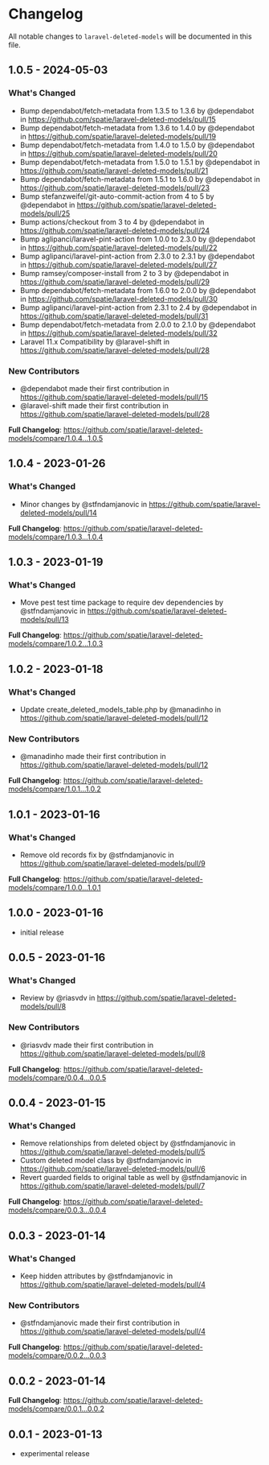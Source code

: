 # Changelog

All notable changes to `laravel-deleted-models` will be documented in this file.

## 1.0.5 - 2024-05-03

### What's Changed

* Bump dependabot/fetch-metadata from 1.3.5 to 1.3.6 by @dependabot in https://github.com/spatie/laravel-deleted-models/pull/15
* Bump dependabot/fetch-metadata from 1.3.6 to 1.4.0 by @dependabot in https://github.com/spatie/laravel-deleted-models/pull/19
* Bump dependabot/fetch-metadata from 1.4.0 to 1.5.0 by @dependabot in https://github.com/spatie/laravel-deleted-models/pull/20
* Bump dependabot/fetch-metadata from 1.5.0 to 1.5.1 by @dependabot in https://github.com/spatie/laravel-deleted-models/pull/21
* Bump dependabot/fetch-metadata from 1.5.1 to 1.6.0 by @dependabot in https://github.com/spatie/laravel-deleted-models/pull/23
* Bump stefanzweifel/git-auto-commit-action from 4 to 5 by @dependabot in https://github.com/spatie/laravel-deleted-models/pull/25
* Bump actions/checkout from 3 to 4 by @dependabot in https://github.com/spatie/laravel-deleted-models/pull/24
* Bump aglipanci/laravel-pint-action from 1.0.0 to 2.3.0 by @dependabot in https://github.com/spatie/laravel-deleted-models/pull/22
* Bump aglipanci/laravel-pint-action from 2.3.0 to 2.3.1 by @dependabot in https://github.com/spatie/laravel-deleted-models/pull/27
* Bump ramsey/composer-install from 2 to 3 by @dependabot in https://github.com/spatie/laravel-deleted-models/pull/29
* Bump dependabot/fetch-metadata from 1.6.0 to 2.0.0 by @dependabot in https://github.com/spatie/laravel-deleted-models/pull/30
* Bump aglipanci/laravel-pint-action from 2.3.1 to 2.4 by @dependabot in https://github.com/spatie/laravel-deleted-models/pull/31
* Bump dependabot/fetch-metadata from 2.0.0 to 2.1.0 by @dependabot in https://github.com/spatie/laravel-deleted-models/pull/32
* Laravel 11.x Compatibility by @laravel-shift in https://github.com/spatie/laravel-deleted-models/pull/28

### New Contributors

* @dependabot made their first contribution in https://github.com/spatie/laravel-deleted-models/pull/15
* @laravel-shift made their first contribution in https://github.com/spatie/laravel-deleted-models/pull/28

**Full Changelog**: https://github.com/spatie/laravel-deleted-models/compare/1.0.4...1.0.5

## 1.0.4 - 2023-01-26

### What's Changed

- Minor changes by @stfndamjanovic in https://github.com/spatie/laravel-deleted-models/pull/14

**Full Changelog**: https://github.com/spatie/laravel-deleted-models/compare/1.0.3...1.0.4

## 1.0.3 - 2023-01-19

### What's Changed

- Move pest test time package to require dev dependencies by @stfndamjanovic in https://github.com/spatie/laravel-deleted-models/pull/13

**Full Changelog**: https://github.com/spatie/laravel-deleted-models/compare/1.0.2...1.0.3

## 1.0.2 - 2023-01-18

### What's Changed

- Update create_deleted_models_table.php by @manadinho in https://github.com/spatie/laravel-deleted-models/pull/12

### New Contributors

- @manadinho made their first contribution in https://github.com/spatie/laravel-deleted-models/pull/12

**Full Changelog**: https://github.com/spatie/laravel-deleted-models/compare/1.0.1...1.0.2

## 1.0.1 - 2023-01-16

### What's Changed

- Remove old records fix by @stfndamjanovic in https://github.com/spatie/laravel-deleted-models/pull/9

**Full Changelog**: https://github.com/spatie/laravel-deleted-models/compare/1.0.0...1.0.1

## 1.0.0 - 2023-01-16

- initial release

## 0.0.5 - 2023-01-16

### What's Changed

- Review by @riasvdv in https://github.com/spatie/laravel-deleted-models/pull/8

### New Contributors

- @riasvdv made their first contribution in https://github.com/spatie/laravel-deleted-models/pull/8

**Full Changelog**: https://github.com/spatie/laravel-deleted-models/compare/0.0.4...0.0.5

## 0.0.4 - 2023-01-15

### What's Changed

- Remove relationships from deleted object by @stfndamjanovic in https://github.com/spatie/laravel-deleted-models/pull/5
- Custom deleted model class by @stfndamjanovic in https://github.com/spatie/laravel-deleted-models/pull/6
- Revert guarded fields to original table as well by @stfndamjanovic in https://github.com/spatie/laravel-deleted-models/pull/7

**Full Changelog**: https://github.com/spatie/laravel-deleted-models/compare/0.0.3...0.0.4

## 0.0.3 - 2023-01-14

### What's Changed

- Keep hidden attributes by @stfndamjanovic in https://github.com/spatie/laravel-deleted-models/pull/4

### New Contributors

- @stfndamjanovic made their first contribution in https://github.com/spatie/laravel-deleted-models/pull/4

**Full Changelog**: https://github.com/spatie/laravel-deleted-models/compare/0.0.2...0.0.3

## 0.0.2 - 2023-01-14

**Full Changelog**: https://github.com/spatie/laravel-deleted-models/compare/0.0.1...0.0.2

## 0.0.1 - 2023-01-13

- experimental release
